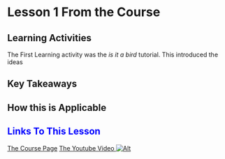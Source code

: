 # Lesson 1 From the Course
## Learning Activities
The First Learning activity was the *is it a bird* tutorial. 
This introduced the ideas
## Key Takeaways 
## How this is Applicable 
## <span style="color:blue">Links To This Lesson</span>
[The Course Page](https://course.fast.ai/Lessons/lesson1.html)
[The Youtube Video ![Alt](/youtube.png "Title")](https://www.youtube.com/watch?v=8SF_h3xF3cE)

